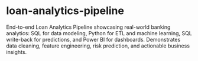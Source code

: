 # loan-analytics-pipeline
End-to-end Loan Analytics Pipeline showcasing real-world banking analytics: SQL for data modeling, Python for ETL and machine learning, SQL write-back for predictions, and Power BI for dashboards. Demonstrates data cleaning, feature engineering, risk prediction, and actionable business insights.

